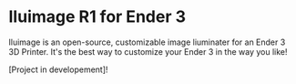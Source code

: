 # Iluimage R1 for Ender 3

Iluimage is an open-source, customizable image liuminater for an Ender 3 3D Printer.
It's the best way to customize your Ender 3 in the way you like!

[Project in developement]!
